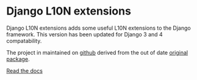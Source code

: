 # Django L10N extensions
Django L10N extensions adds some useful L10N extensions to the Django framework. This version has been updated for Django 3 and 4 compatability.

The project in maintained on [github](https://github.com/iamjonmiller/django-l10n-extensions) derived from the out of date [original package](https://github.com/ceasaro/django-l10n-extensions).

[Read the docs](http://django-l10n-extensions.readthedocs.io)
